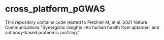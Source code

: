 # cross_platform_pGWAS
This repository contains code related to Pietzner M, et al. 2021 Nature Communications "Synergistic insights into human health from aptamer- and antibody-based proteomic profiling."
